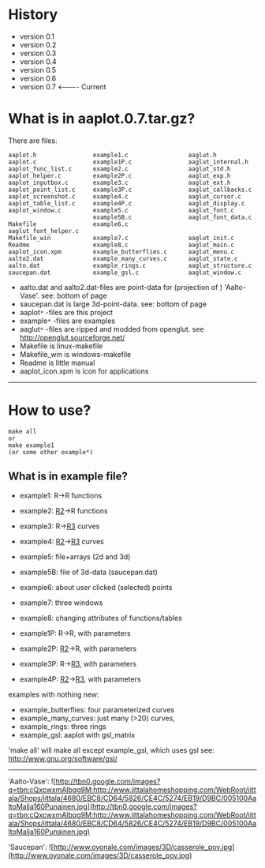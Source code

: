 # History #
  * version 0.1
  * version 0.2
  * version 0.3
  * version 0.4
  * version 0.5
  * version 0.6
  * version 0.7   <---- Current


# What is in aaplot.0.7.tar.gz? #
There are files:
```
aaplot.h                example1.c                 aaglut.h
aaplot.c                example1P.c                aaglut_internal.h
aaplot_func_list.c      example2.c                 aaglut_std.h
aaplot_helper.c         example2P.c                aaglut_exp.h 
aaplot_inputbox.c       example3.c                 aaglut_ext.h 
aaplot_point_list.c     example3P.c                aaglut_callbacks.c        
aaplot_screenshot.c     example4.c                 aaglut_cursor.c        
aaplot_table_list.c     example4P.c                aaglut_display.c 
aaplot_window.c         example5.c                 aaglut_font.c        
                        example5B.c                aaglut_font_data.c 
Makefile                example6.c                 aaglut_font_helper.c
Makefile_win            example7.c                 aaglut_init.c 
Readme                  example8.c                 aaglut_main.c
aaplot_icon.xpm         example_butterflies.c      aaglut_menu.c 
aalto2.dat              example_many_curves.c      aaglut_state.c   
aalto.dat               example_rings.c            aaglut_structure.c     
saucepan.dat            example_gsl.c              aaglut_window.c  
```
  * aalto.dat and aalto2.dat-files are point-data for (projection of ) 'Aalto-Vase'. see: bottom of page
  * saucepan.dat is large 3d-point-data. see: bottom of page
  * aaplot`*` -files are this project
  * example`*` -files are examples
  * aaglut`*` -files are ripped and modded from openglut. see http://openglut.sourceforge.net/
  * Makefile is linux-makefile
  * Makefile\_win is windows-makefile
  * Readme is little manual
  * aaplot\_icon.xpm is icon for applications

---

# How to use? #
```
make all
or
make example1
(or some other example*)
```

## What is in example file? ##
  * example1: R->R functions
  * example2: [R2](https://code.google.com/p/aaplot/source/detail?r=2)->R functions
  * example3: R->[R3](https://code.google.com/p/aaplot/source/detail?r=3) curves
  * example4: [R2](https://code.google.com/p/aaplot/source/detail?r=2)->[R3](https://code.google.com/p/aaplot/source/detail?r=3) curves
  * example5: file+arrays (2d and 3d)
  * example5B: file of 3d-data (saucepan.dat)
  * example6: about user clicked (selected) points
  * example7: three windows
  * example8: changing attributes of functions/tables

  * example1P: R->R,  with parameters
  * example2P: [R2](https://code.google.com/p/aaplot/source/detail?r=2)->R, with parameters
  * example3P: R->[R3](https://code.google.com/p/aaplot/source/detail?r=3), with parameters
  * example4P: [R2](https://code.google.com/p/aaplot/source/detail?r=2)->[R3](https://code.google.com/p/aaplot/source/detail?r=3), with parameters

examples with nothing new:
  * example\_butterflies: four parameterized curves
  * example\_many\_curves: just many (>20) curves,
  * example\_rings: three rings
  * example\_gsl: aaplot with gsl\_matrix

'make all' will make all except example\_gsl, which uses gsl see: http://www.gnu.org/software/gsl/


---

'Aalto-Vase': ![http://tbn0.google.com/images?q=tbn:cQxcwxmAlbqg9M:http://www.iittalahomeshopping.com/WebRoot/iittala/Shops/iittala/4680/EBC8/CD64/5826/CE4C/5274/EB19/D9BC/005100AaltoMalja160Punainen.jpg](http://tbn0.google.com/images?q=tbn:cQxcwxmAlbqg9M:http://www.iittalahomeshopping.com/WebRoot/iittala/Shops/iittala/4680/EBC8/CD64/5826/CE4C/5274/EB19/D9BC/005100AaltoMalja160Punainen.jpg)

'Saucepan': ![http://www.oyonale.com/images/3D/casserole_pov.jpg](http://www.oyonale.com/images/3D/casserole_pov.jpg)